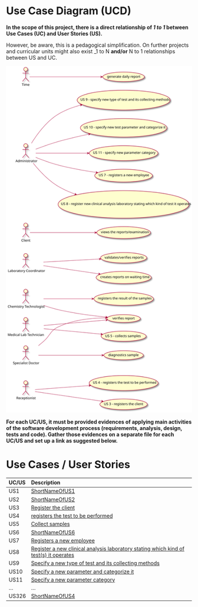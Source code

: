 # Use Case Diagram (UCD)

**In the scope of this project, there is a direct relationship of _1 to 1_ between Use Cases (UC) and User Stories (US).**

However, be aware, this is a pedagogical simplification. On further projects and curricular units might also exist _1 to N **and/or** N to 1 relationships between US and UC.

![Use Case Diagram](UCD.svg)


**For each UC/US, it must be provided evidences of applying main activities of the software development process (requirements, analysis, design, tests and code). Gather those evidences on a separate file for each UC/US and set up a link as suggested below.**

# Use Cases / User Stories
| UC/US  | Description                                                               |                   
|:----|:------------------------------------------------------------------------|
| US1 | [ShortNameOfUS1](US1.md)   |
| US2 | [ShortNameOfUS2](US2.md)  |
| US3 | [Register the client](US3.md)|
| US4 | [registers the test to be performed](US4.md)|
| US5 | [Collect samples](US5.md)|
| US6 | [ShortNameOfUS6](US6.md) |
| US7 | [Registers a new employee](US7.md)|
| US8 | [Register a new clinical analysis laboratory stating which kind of test(s) it operates](US8.md)|
| US9 | [Specify a new type of test and its collecting methods](US9.md)|
| US10 | [Specify a new parameter and categorize it](US10.md)|
| US11 | [Specify a new parameter category](US11.md)|
| … | … |
| US326 | [ShortNameOfUS4](US326.md)|

